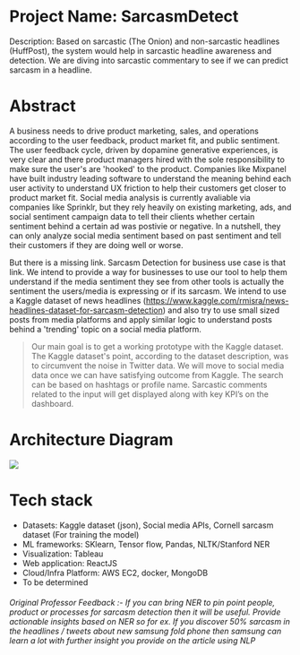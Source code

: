 # Project Name: SarcasmDetect
Description: Based on sarcastic (The Onion) and non-sarcastic headlines (HuffPost), the system would help in sarcastic headline awareness and detection. We are diving into sarcastic commentary to see if we can predict sarcasm in a headline.

# Abstract
A business needs to drive product marketing, sales, and operations according to the user feedback, product market fit, and public sentiment. The user feedback cycle, driven by dopamine generative experiences, is very clear and there product managers hired with the sole responsibility to make sure the user's are 'hooked' to the product. Companies like Mixpanel have built industry leading software to understand the meaning behind each user activity to understand UX friction to help their customers get closer to product market fit. Social media analysis is currently avaliable via companies like Sprinklr, but they rely heavily on existing marketing, ads, and social sentiment campaign data to tell their clients whether certain sentiment behind a certain ad was postivie or negative. In a nutshell, they can only analyze social media sentiment based on past sentiment and tell their customers if they are doing well or worse. 

But there is a missing link. Sarcasm Detection for business use case is that link. We intend to provide a way for businesses to use our tool to help them understand if the media sentiment they see from other tools is actually the sentiment the users/media is expressing or if its sarcasm. We intend to use a Kaggle dataset of news headlines (https://www.kaggle.com/rmisra/news-headlines-dataset-for-sarcasm-detection) and also try to use small sized posts from media platforms and apply similar logic to understand posts behind a 'trending' topic on a social media platform. 

> Our main goal is to get a working prototype with the Kaggle dataset. The Kaggle dataset's point, according to the dataset description, was to circumvent the noise in Twitter data. We will move to social media data once we can have satisfying outcome from Kaggle. The search can be based on hashtags or profile name. Sarcastic comments related to the input will get displayed along with key KPI’s on the dashboard. 

# Architecture Diagram 
![](https://github.com/SJSUFall2019-CMPE272/SarcasmDetect/blob/master/SarcasmDetection.png)


# Tech stack
* Datasets: Kaggle dataset (json), Social media APIs, Cornell sarcasm dataset (For training the model)
* ML frameworks: SKlearn, Tensor flow, Pandas, NLTK/Stanford NER  
* Visualization: Tableau
* Web application: ReactJS
* Cloud/Infra Platform: AWS EC2, docker, MongoDB
* To be determined

###### Original Professor Feedback :- If you can bring NER to pin point people, product or processes for sarcasm detection then it will be useful. Provide actionable insights based on NER so for ex. If you discover 50% sarcasm in the headlines / tweets about new samsung fold phone then samsung can learn a lot with further insight you provide on the article using NLP
